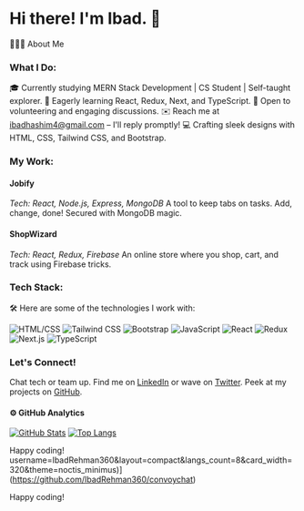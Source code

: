 # Hi there! I'm Ibad. 👋

👨🏻‍💻  About Me

### What I Do:

🎓 Currently studying MERN Stack Development | CS Student | Self-taught explorer.
🌱 Eagerly learning React, Redux, Next, and TypeScript.
💬 Open to volunteering and engaging discussions.
✉️ Reach me at ibadhashim4@gmail.com – I'll reply promptly!
💻 Crafting sleek designs with HTML, CSS, Tailwind CSS, and Bootstrap.

### My Work:
#### Jobify
*Tech: React, Node.js, Express, MongoDB*
A tool to keep tabs on tasks. Add, change, done! Secured with MongoDB magic.

#### ShopWizard
*Tech: React, Redux, Firebase*
An online store where you shop, cart, and track using Firebase tricks.

### Tech Stack:
🛠  Here are some of the technologies I work with:

 ![HTML/CSS](https://img.icons8.com/color/48/000000/html-5--v1.png)
![Tailwind CSS](https://img.icons8.com/color/48/000000/tailwind-css-logo.png)
![Bootstrap](https://img.icons8.com/color/48/000000/bootstrap.png)
 ![JavaScript](https://img.icons8.com/color/48/000000/javascript--v1.png)
![React](https://img.icons8.com/color/48/000000/react-native.png)
![Redux](https://img.icons8.com/color/48/000000/redux.png)
 ![Next.js](https://img.icons8.com/color/48/000000/nextjs.png)
 ![TypeScript](https://img.icons8.com/color/48/000000/typescript.png)

### Let's Connect!

Chat tech or team up. Find me on [LinkedIn](https://www.linkedin.com/in/ibadhashim) or wave on [Twitter](https://twitter.com/ibad_dev). Peek at my projects on [GitHub](https://github.com/ibadhashim).

#### ⚙️  GitHub Analytics

[![GitHub Stats](https://github-readme-stats.vercel.app/api?username=IbadRehman360&theme=noctis_minimus)](https://github.com/IbadRehman360/github-readme-stats)
[![Top Langs](https://github-readme-stats.vercel.app/api/top-langs?username=IbadRehman360&layout=compact&langs_count=8&card_width=320&theme=noctis_minimus)](https://github.com/IbadRehman360/convoychat)

Happy coding!
username=IbadRehman360&layout=compact&langs_count=8&card_width=320&theme=noctis_minimus)](https://github.com/IbadRehman360/convoychat)

Happy coding!

